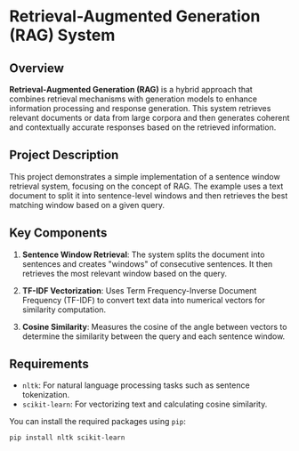 # Retrieval-Augmented Generation (RAG) System

## Overview

**Retrieval-Augmented Generation (RAG)** is a hybrid approach that combines retrieval mechanisms with generation models to enhance information processing and response generation. This system retrieves relevant documents or data from large corpora and then generates coherent and contextually accurate responses based on the retrieved information.

## Project Description

This project demonstrates a simple implementation of a sentence window retrieval system, focusing on the concept of RAG. The example uses a text document to split it into sentence-level windows and then retrieves the best matching window based on a given query.

## Key Components

1. **Sentence Window Retrieval**: The system splits the document into sentences and creates "windows" of consecutive sentences. It then retrieves the most relevant window based on the query.

2. **TF-IDF Vectorization**: Uses Term Frequency-Inverse Document Frequency (TF-IDF) to convert text data into numerical vectors for similarity computation.

3. **Cosine Similarity**: Measures the cosine of the angle between vectors to determine the similarity between the query and each sentence window.

## Requirements

- `nltk`: For natural language processing tasks such as sentence tokenization.
- `scikit-learn`: For vectorizing text and calculating cosine similarity.

You can install the required packages using `pip`:

```bash
pip install nltk scikit-learn
```
